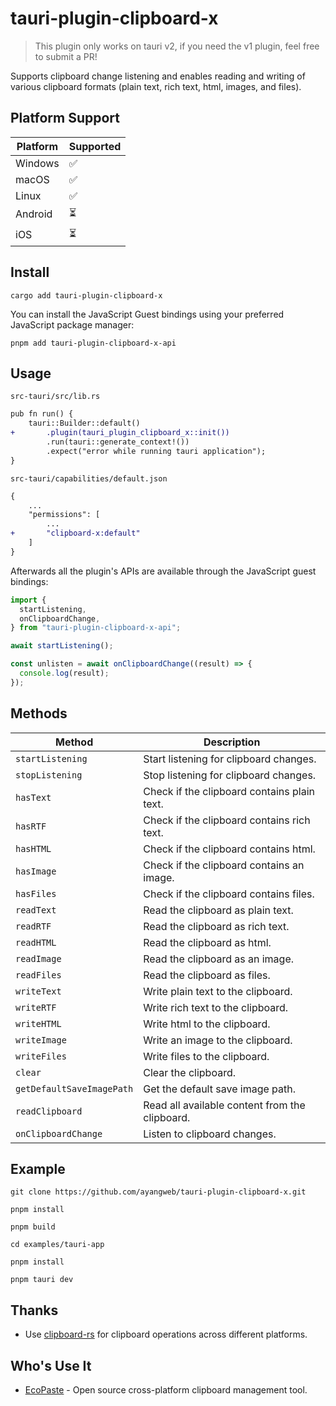 # tauri-plugin-clipboard-x

> This plugin only works on tauri v2, if you need the v1 plugin, feel free to submit a PR!

Supports clipboard change listening and enables reading and writing of various clipboard formats (plain text, rich text, html, images, and files).

## Platform Support

| Platform | Supported |
| -------- | --------- |
| Windows  | ✅        |
| macOS    | ✅        |
| Linux    | ✅        |
| Android  | ⏳        |
| iOS      | ⏳        |

## Install

```shell
cargo add tauri-plugin-clipboard-x
```

You can install the JavaScript Guest bindings using your preferred JavaScript package manager:

```shell
pnpm add tauri-plugin-clipboard-x-api
```

## Usage

`src-tauri/src/lib.rs`

```diff
pub fn run() {
    tauri::Builder::default()
+       .plugin(tauri_plugin_clipboard_x::init())
        .run(tauri::generate_context!())
        .expect("error while running tauri application");
}
```

`src-tauri/capabilities/default.json`

```diff
{
    ...
    "permissions": [
        ...
+       "clipboard-x:default"
    ]
}
```

Afterwards all the plugin's APIs are available through the JavaScript guest bindings:

```ts
import {
  startListening,
  onClipboardChange,
} from "tauri-plugin-clipboard-x-api";

await startListening();

const unlisten = await onClipboardChange((result) => {
  console.log(result);
});
```

## Methods

| Method                    | Description                                    |
| ------------------------- | ---------------------------------------------- |
| `startListening`          | Start listening for clipboard changes.         |
| `stopListening`           | Stop listening for clipboard changes.          |
| `hasText`                 | Check if the clipboard contains plain text.    |
| `hasRTF`                  | Check if the clipboard contains rich text.     |
| `hasHTML`                 | Check if the clipboard contains html.          |
| `hasImage`                | Check if the clipboard contains an image.      |
| `hasFiles`                | Check if the clipboard contains files.         |
| `readText`                | Read the clipboard as plain text.              |
| `readRTF`                 | Read the clipboard as rich text.               |
| `readHTML`                | Read the clipboard as html.                    |
| `readImage`               | Read the clipboard as an image.                |
| `readFiles`               | Read the clipboard as files.                   |
| `writeText`               | Write plain text to the clipboard.             |
| `writeRTF`                | Write rich text to the clipboard.              |
| `writeHTML`               | Write html to the clipboard.                   |
| `writeImage`              | Write an image to the clipboard.               |
| `writeFiles`              | Write files to the clipboard.                  |
| `clear`                   | Clear the clipboard.                           |
| `getDefaultSaveImagePath` | Get the default save image path.               |
| `readClipboard`           | Read all available content from the clipboard. |
| `onClipboardChange`       | Listen to clipboard changes.                   |

## Example

```shell
git clone https://github.com/ayangweb/tauri-plugin-clipboard-x.git
```

```shell
pnpm install

pnpm build

cd examples/tauri-app

pnpm install

pnpm tauri dev
```

## Thanks

- Use [clipboard-rs](https://github.com/ChurchTao/clipboard-rs) for clipboard operations across different platforms.

## Who's Use It

- [EcoPaste](https://github.com/EcoPasteHub/EcoPaste) - Open source cross-platform clipboard management tool.
